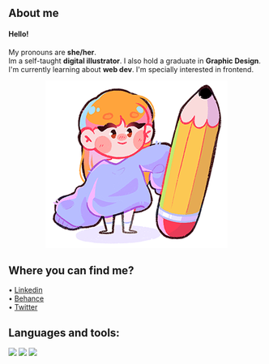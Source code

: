 ## About me
  
#### Hello!  
My pronouns are **she/her**.  
Im a self-taught **digital illustrator**. I also hold a graduate in **Graphic Design**.  
I'm currently learning about **web dev**. I'm specially interested in frontend.  
  
<p align="center">
    <img src="https://github.com/fueyomarina/fueyomarina/blob/main/yo.png">
<p>
  
## Where you can find me?
• [Linkedin](https://www.linkedin.com/in/marina-fueyo-padilla-406bb5200/)  
• [Behance](behance.net/fueyomarina)  
• [Twitter](https://twitter.com/fueyomarina)  
  
## Languages and tools:
![](https://img.shields.io/badge/Java-ED8B00?style=for-the-badge&logo=java&logoColor=white)
![](https://img.shields.io/badge/MySQL-00000F?style=for-the-badge&logo=mysql&logoColor=white)
![](https://img.shields.io/badge/Windows-0078D6?style=for-the-badge&logo=windows&logoColor=white)

<!--
**fueyomarina/fueyomarina** is a ✨ _special_ ✨ repository because its `README.md` (this file) appears on your GitHub profile.
-->
